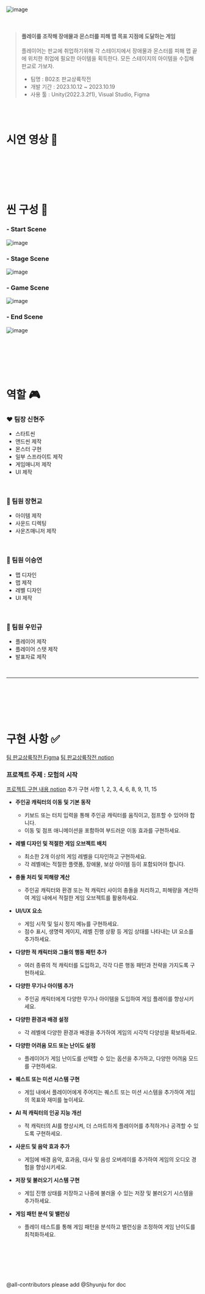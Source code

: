 ![image](https://github.com/Shyunju/Pangyo_2DPlatform/assets/141755349/8e01161a-06dc-4ba4-baaa-c8c44633df9b)

<br>

> #### 플레이를 조작해 장애물과 몬스터를 피해 맵 목표 지점에 도달하는 게임 <br>
> 플레이어는 판교에 취업하기위해 각 스테이지에서 장애물과 몬스터를 피해 맵 끝에 위치한 취업에 필요한 아이템을 획득한다. 모든 스테이지의 아이템을 수집해 판교로 가보자.
> - 팀명 : B02조 판교상륙작전
> - 개발 기간 : 2023.10.12 ~ 2023.10.19
> - 사용 툴 : Unity(2022.3.2f1), Visual Studio, Figma

<br><br>

# 시연 영상 :movie_camera:

<br><br><br><br><br>

# 씬 구성 :art:
### - Start Scene <br>
![image](https://github.com/Shyunju/Pangyo_2DPlatform/assets/141755349/7f517124-149b-4221-a272-09b5923173f9)

### - Stage Scene <br>
![image](https://github.com/Shyunju/Pangyo_2DPlatform/assets/141755349/332b0b69-c9c9-400b-9ec2-14b1cff4d2df)

### - Game Scene <br>
![image](https://github.com/Shyunju/Pangyo_2DPlatform/assets/141755349/e05b89a0-7ae6-4b97-a593-b69b2f5ca879)

### - End Scene <br>
![image](https://github.com/Shyunju/Pangyo_2DPlatform/assets/141755349/05f0b77f-8fc1-46c6-a580-77afe198269f)


<br><br><br><br><br>


# 역할 :video_game:
 ### :heart: 팀장 신현주
  - 스타트씬
  - 앤드씬 제작
  - 몬스터 구현
  - 일부 스프라이트 제작
  - 게임매니저 제작
  - UI 제작

<br>

 ### :orange_heart: 팀원 장현교
 - 아이템 제작
 - 사운드 디렉팅
 - 사운즈매니저 제작

<br>

 ### :yellow_heart: 팀원 이승연
 - 맵 디자인
 - 맵 제작
 - 레벨 디자인
 - UI 제작

<br>

### :green_heart: 팀원 우민규
- 플레이어 제작
- 플레이어 스탯 제작
- 발표자료 제작

<br>

-----
<br><br><br><br><br>

# 구현 사항 :white_check_mark:

[팀 판교상륙작전 Figma](https://www.figma.com/file/FSKMeN1A37hGdWvXUeCuSU/%ED%8C%90%EA%B5%90%EC%83%81%EB%A5%99%EC%9E%91%EC%A0%84-team-library?type=design&node-id=2311-51&mode=design&t=9cwpOJgaoNnUljKb-0)
[팀 판교상륙작전 notion](https://teamsparta.notion.site/02-2dc59acc3e6c4d88b12857a632f8222c)

### 프로젝트 주제 : 모험의 시작
[프로젝트 구현 내용 notion](https://teamsparta.notion.site/d7cbeb0ba2e441dfba25652b4da38606)
추가 구현 사항 1, 2, 3, 4, 6, 8, 9, 11, 15
 *  **주인공 캐릭터의 이동 및 기본 동작**
    - 키보드 또는 터치 입력을 통해 주인공 캐릭터를 움직이고, 점프할 수 있어야 합니다.
    - 이동 및 점프 애니메이션을 포함하여 부드러운 이동 효과를 구현하세요.
  
 *  **레벨 디자인 및 적절한 게임 오브젝트 배치**
    - 최소한 2개 이상의 게임 레벨을 디자인하고 구현하세요.
    - 각 레벨에는 적절한 플랫폼, 장애물, 보상 아이템 등이 포함되어야 합니다.
  
 *  **충돌 처리 및 피해량 계산**
    - 주인공 캐릭터와 환경 또는 적 캐릭터 사이의 충돌을 처리하고, 피해량을 계산하여 게임 내에서 적절한 게임 오브젝트를 활용하세요.
  
 *  **UI/UX 요소**
    - 게임 시작 및 일시 정지 메뉴를 구현하세요.
    - 점수 표시, 생명력 게이지, 레벨 진행 상황 등 게임 상태를 나타내는 UI 요소를 추가하세요.
  
 *  **다양한 적 캐릭터와 그들의 행동 패턴 추가**
    - 여러 종류의 적 캐릭터를 도입하고, 각각 다른 행동 패턴과 전략을 가지도록 구현하세요.
  
 *  **다양한 무기나 아이템 추가**
    - 주인공 캐릭터에게 다양한 무기나 아이템을 도입하여 게임 플레이를 향상시키세요.
  
 *  **다양한 환경과 배경 설정**
    - 각 레벨에 다양한 환경과 배경을 추가하여 게임의 시각적 다양성을 확보하세요.
  
 *  **다양한 어려움 모드 또는 난이도 설정**
    - 플레이어가 게임 난이도를 선택할 수 있는 옵션을 추가하고, 다양한 어려움 모드를 구현하세요.
  
 *  **퀘스트 또는 미션 시스템 구현**
    - 게임 내에서 플레이어에게 주어지는 퀘스트 또는 미션 시스템을 추가하여 게임의 목표와 재미를 높이세요.
  
 *  **AI 적 캐릭터의 인공 지능 개선**
    - 적 캐릭터의 AI를 향상시켜, 더 스마트하게 플레이어를 추적하거나 공격할 수 있도록 구현하세요.
  
 *  **사운드 및 음악 효과 추가**
    - 게임에 배경 음악, 효과음, 대사 및 음성 오버레이를 추가하여 게임의 오디오 경험을 향상시키세요.
  
 *  **저장 및 불러오기 시스템 구현**
    - 게임 진행 상태를 저장하고 나중에 불러올 수 있는 저장 및 불러오기 시스템을 추가하세요.
  
 *  **게임 패턴 분석 및 밸런싱**
    - 플레이 테스트를 통해 게임 패턴을 분석하고 밸런싱을 조정하여 게임 난이도를 최적화하세요.

<br><br><br><br><br>

@all-contributors please add @Shyunju for doc
